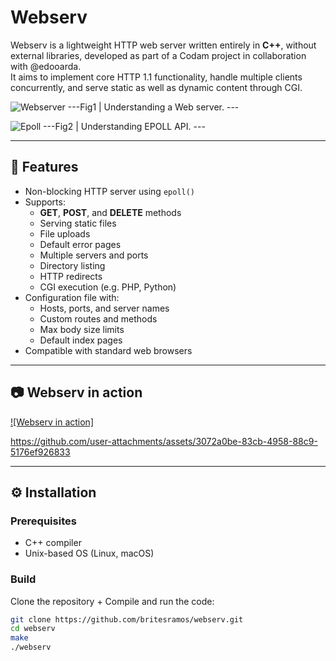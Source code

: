 # Webserv

Webserv is a lightweight HTTP web server written entirely in **C++**, without external libraries, developed as part of a Codam project in collaboration with @edooarda.  
It aims to implement core HTTP 1.1 functionality, handle multiple clients concurrently, and serve static as well as dynamic content through CGI.

![Webserver](https://github.com/user-attachments/assets/1e44ea7c-4efa-44f2-9313-49fc60f92ac3)
---Fig1 | Understanding a Web server. ---

![Epoll](https://github.com/user-attachments/assets/380b1d1c-210b-45d6-8f21-f000689816dd)
---Fig2 | Understanding EPOLL API. ---

---

## 🚀 Features

- Non-blocking HTTP server using `epoll()`
- Supports:
  - **GET**, **POST**, and **DELETE** methods
  - Serving static files
  - File uploads
  - Default error pages
  - Multiple servers and ports
  - Directory listing
  - HTTP redirects
  - CGI execution (e.g. PHP, Python)
- Configuration file with:
  - Hosts, ports, and server names
  - Custom routes and methods
  - Max body size limits
  - Default index pages
- Compatible with standard web browsers

---

## 📷 Webserv in action


[![Webserv in action]](https://github.com/user-attachments/assets/dffa0fb2-496c-4c5e-bdc4-8c5a7cfe5f32)



https://github.com/user-attachments/assets/3072a0be-83cb-4958-88c9-5176ef926833



---

## ⚙️ Installation

### Prerequisites

- C++ compiler
- Unix-based OS (Linux, macOS)

### Build

Clone the repository + Compile and run the code:

```bash
git clone https://github.com/britesramos/webserv.git
cd webserv
make
./webserv
